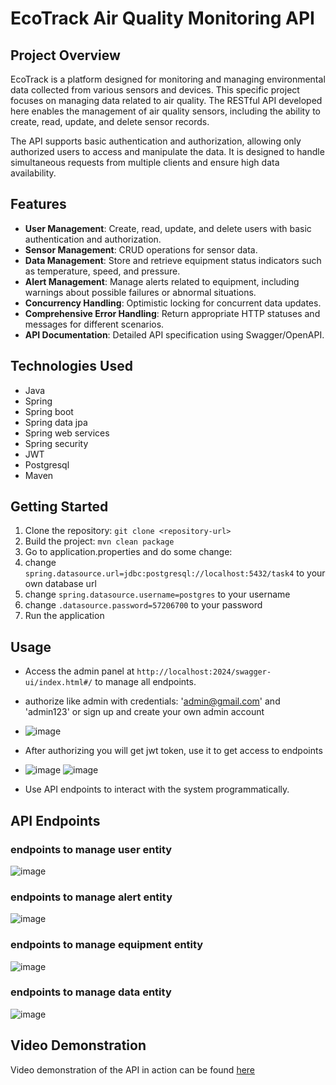 # EcoTrack Air Quality Monitoring API
## Project Overview
EcoTrack is a platform designed for monitoring and managing environmental data collected from various sensors and devices. This specific project focuses on managing data related to air quality. The RESTful API developed here enables the management of air quality sensors, including the ability to create, read, update, and delete sensor records.

The API supports basic authentication and authorization, allowing only authorized users to access and manipulate the data. It is designed to handle simultaneous requests from multiple clients and ensure high data availability.

## Features
- **User Management**: Create, read, update, and delete users with basic authentication and authorization.
- **Sensor Management**: CRUD operations for sensor data.
- **Data Management**: Store and retrieve equipment status indicators such as temperature, speed, and pressure.
- **Alert Management**: Manage alerts related to equipment, including warnings about possible failures or abnormal situations.
- **Concurrency Handling**: Optimistic locking for concurrent data updates.
- **Comprehensive Error Handling**: Return appropriate HTTP statuses and messages for different scenarios.
- **API Documentation**: Detailed API specification using Swagger/OpenAPI.

## Technologies Used

- Java
- Spring
- Spring boot
- Spring data jpa
- Spring web services
- Spring security
- JWT
- Postgresql
- Maven

## Getting Started

1. Clone the repository: `git clone <repository-url>`
2. Build the project: `mvn clean package`
3. Go to application.properties and do some change:
4. change `spring.datasource.url=jdbc:postgresql://localhost:5432/task4` to your own database url
5. change `spring.datasource.username=postgres` to your username
6. change `.datasource.password=57206700` to your password
7. Run the application

## Usage

- Access the admin panel at `http://localhost:2024/swagger-ui/index.html#/` to manage all endpoints.
- authorize like admin with credentials: 'admin@gmail.com' and 'admin123' or sign up and create your own admin account
-  ![image](https://github.com/b410asakura/Restaurant-SRM/assets/73512839/36d15d28-65d1-44bc-accf-8ab2d460f4df)
- After authorizing you will get jwt token, use it to get access to endpoints
- ![image](https://github.com/b410asakura/Restaurant-SRM/assets/73512839/9ab500dd-42ac-4715-a37f-024171dc0442)
![image](https://github.com/b410asakura/Restaurant-SRM/assets/73512839/64893d25-869b-4877-a41e-ee163d175cf6)

- Use API endpoints to interact with the system programmatically.
 

## API Endpoints
### endpoints to manage user entity
![image](https://github.com/b410asakura/Restaurant-SRM/assets/73512839/4f173fd0-ae7f-4922-a3da-6598e7051e39)

### endpoints to manage alert entity
![image](https://github.com/b410asakura/task3/assets/73512839/1ebf2e47-dcfa-4e3b-b9cd-847552cc06f3)

### endpoints to manage equipment entity
![image](https://github.com/b410asakura/task3/assets/73512839/c18f7fb5-0315-4223-a4fc-e1615805b234)

### endpoints to manage data entity
![image](https://github.com/b410asakura/task3/assets/73512839/6a11fe34-dad4-48d7-8664-626f1ae28f00)



## Video Demonstration

Video demonstration of the API in action can be found [here](https://drive.google.com/file/d/1UFfBEkdoXONptCqlmox1UMsHXSyNTzcm/view?usp=sharing)
